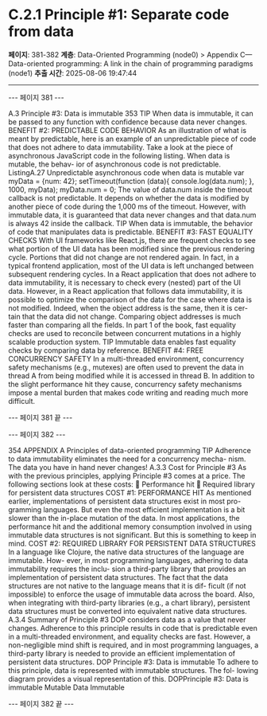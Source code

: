 # C.2.1 Principle #1: Separate code from data

**페이지**: 381-382
**계층**: Data-Oriented Programming (node0) > Appendix C—Data-oriented programming: A link in the chain of programming paradigms (node1)
**추출 시간**: 2025-08-06 19:47:44

---


--- 페이지 381 ---

A.3 Principle #3: Data is immutable 353
TIP When data is immutable, it can be passed to any function with confidence
because data never changes.
BENEFIT #2: PREDICTABLE CODE BEHAVIOR
As an illustration of what is meant by predictable, here is an example of an unpredictable
piece of code that does not adhere to data immutability. Take a look at the piece of
asynchronous JavaScript code in the following listing. When data is mutable, the behav-
ior of asynchronous code is not predictable.
ListingA.27 Unpredictable asynchronous code when data is mutable
var myData = {num: 42};
setTimeout(function (data){
console.log(data.num);
}, 1000, myData);
myData.num = 0;
The value of data.num inside the timeout callback is not predictable. It depends on
whether the data is modified by another piece of code during the 1,000 ms of the
timeout. However, with immutable data, it is guaranteed that data never changes and
that data.num is always 42 inside the callback.
TIP When data is immutable, the behavior of code that manipulates data is predictable.
BENEFIT #3: FAST EQUALITY CHECKS
With UI frameworks like React.js, there are frequent checks to see what portion of the
UI data has been modified since the previous rendering cycle. Portions that did not
change are not rendered again. In fact, in a typical frontend application, most of the
UI data is left unchanged between subsequent rendering cycles.
In a React application that does not adhere to data immutability, it is necessary to
check every (nested) part of the UI data. However, in a React application that follows
data immutability, it is possible to optimize the comparison of the data for the case
where data is not modified. Indeed, when the object address is the same, then it is cer-
tain that the data did not change.
Comparing object addresses is much faster than comparing all the fields. In part 1
of the book, fast equality checks are used to reconcile between concurrent mutations
in a highly scalable production system.
TIP Immutable data enables fast equality checks by comparing data by reference.
BENEFIT #4: FREE CONCURRENCY SAFETY
In a multi-threaded environment, concurrency safety mechanisms (e.g., mutexes)
are often used to prevent the data in thread A from being modified while it is accessed
in thread B. In addition to the slight performance hit they cause, concurrency safety
mechanisms impose a mental burden that makes code writing and reading much
more difficult.

--- 페이지 381 끝 ---


--- 페이지 382 ---

354 APPENDIX A Principles of data-oriented programming
TIP Adherence to data immutability eliminates the need for a concurrency mecha-
nism. The data you have in hand never changes!
A.3.3 Cost for Principle #3
As with the previous principles, applying Principle #3 comes at a price. The following
sections look at these costs:
 Performance hit
 Required library for persistent data structures
COST #1: PERFORMANCE HIT
As mentioned earlier, implementations of persistent data structures exist in most pro-
gramming languages. But even the most efficient implementation is a bit slower than
the in-place mutation of the data. In most applications, the performance hit and the
additional memory consumption involved in using immutable data structures is not
significant. But this is something to keep in mind.
COST #2: REQUIRED LIBRARY FOR PERSISTENT DATA STRUCTURES
In a language like Clojure, the native data structures of the language are immutable. How-
ever, in most programming languages, adhering to data immutability requires the inclu-
sion a third-party library that provides an implementation of persistent data structures.
The fact that the data structures are not native to the language means that it is dif-
ficult (if not impossible) to enforce the usage of immutable data across the board.
Also, when integrating with third-party libraries (e.g., a chart library), persistent data
structures must be converted into equivalent native data structures.
A.3.4 Summary of Principle #3
DOP considers data as a value that never changes. Adherence to this principle results
in code that is predictable even in a multi-threaded environment, and equality checks
are fast. However, a non-negligible mind shift is required, and in most programming
languages, a third-party library is needed to provide an efficient implementation of
persistent data structures.
DOP Principle #3: Data is immutable
To adhere to this principle, data is represented with immutable structures. The fol-
lowing diagram provides a visual representation of this.
DOPPrinciple #3: Data is immutable
Mutable
Data
Immutable

--- 페이지 382 끝 ---
